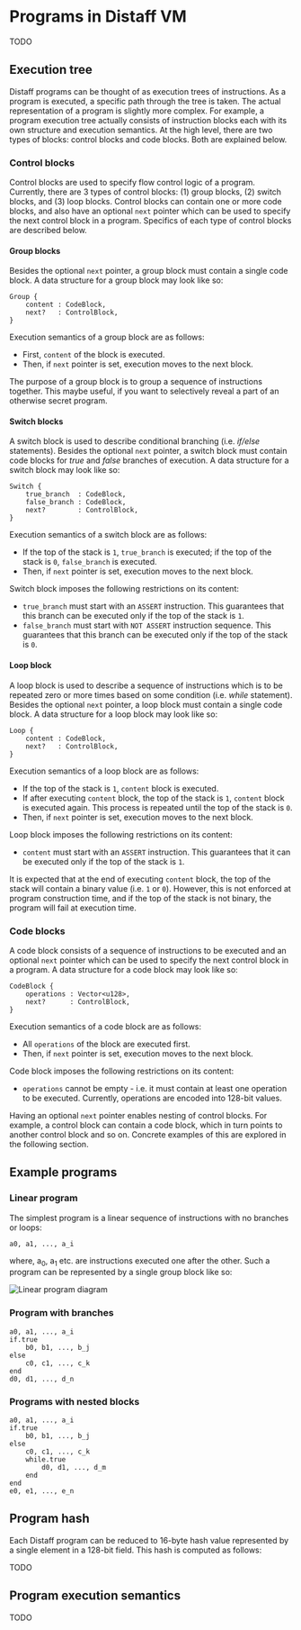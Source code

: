 # Programs in Distaff VM
TODO

## Execution tree
Distaff programs can be thought of as execution trees of instructions. As a program is executed, a specific path through the tree is taken. The actual representation of a program is slightly more complex. For example, a program execution tree actually consists of instruction blocks each with its own structure and execution semantics. At the high level, there are two types of blocks: control blocks and code blocks. Both are explained below.

### Control blocks
Control blocks are used to specify flow control logic of a program. Currently, there are 3 types of control blocks: (1) group blocks, (2) switch blocks, and (3) loop blocks. Control blocks can contain one or more code blocks, and also have an optional `next` pointer which can be used to specify the next control block in a program. Specifics of each type of  control blocks are described below.

#### Group blocks
Besides the optional `next` pointer, a group block must contain a single code block. A data structure for a group block may look like so:
```
Group {
    content : CodeBlock,
    next?   : ControlBlock,
}
```
Execution semantics of a group block are as follows:
* First, `content` of the block is executed.
* Then, if `next` pointer is set, execution moves to the next block.

The purpose of a group block is to group a sequence of instructions together. This maybe useful, if you want to selectively reveal a part of an otherwise secret program.

#### Switch blocks
A switch block is used to describe conditional branching (i.e. *if/else* statements). Besides the optional `next` pointer, a switch block must contain code blocks for *true* and *false* branches of execution. A data structure for a switch block may look like so:
```
Switch {
    true_branch  : CodeBlock,
    false_branch : CodeBlock,
    next?        : ControlBlock,
}
```
Execution semantics of a switch block are as follows:
* If the top of the stack is `1`, `true_branch` is executed; if the top of the stack is `0`, `false_branch` is executed.
* Then, if `next` pointer is set, execution moves to the next block.

Switch block imposes the following restrictions on its content:
* `true_branch` must start with an `ASSERT` instruction. This guarantees that this branch can be executed only if the top of the stack is `1`.
* `false_branch` must start with `NOT ASSERT` instruction sequence. This guarantees that this branch can be executed only if the top of the stack is `0`.

#### Loop block
A loop block is used to describe a sequence of instructions which is to be repeated zero or more times based on some condition (i.e. *while* statement). Besides the optional `next` pointer, a loop block must contain a single code block. A data structure for a loop block may look like so:
```
Loop {
    content : CodeBlock,
    next?   : ControlBlock,
}
```
Execution semantics of a loop block are as follows:
* If the top of the stack is `1`, `content` block is executed.
* If after executing `content` block, the top of the stack is `1`, `content` block is executed again. This process is repeated until the top of the stack is `0`.
* Then, if `next` pointer is set, execution moves to the next block.

Loop block imposes the following restrictions on its content:
* `content` must start with an `ASSERT` instruction. This guarantees that it can be executed only if the top of the stack is `1`.

It is expected that at the end of executing `content` block, the top of the stack will contain a binary value (i.e. `1` or `0`). However, this is not enforced at program construction time, and if the top of the stack is not binary, the program will fail at execution time.

### Code blocks
A code block consists of a sequence of instructions to be executed and an optional `next` pointer which can be used to specify the next control block in a program.  A data structure for a code block may look like so:
```
CodeBlock {
    operations : Vector<u128>,
    next?      : ControlBlock,
}
```
Execution semantics of a code block are as follows:
* All `operations` of the block are executed first.
* Then, if `next` pointer is set, execution moves to the next block.

Code block imposes the following restrictions on its content:
* `operations` cannot be empty - i.e. it must contain at least one operation to be executed. Currently, operations are encoded into 128-bit values.

Having an optional `next` pointer enables nesting of control blocks. For example, a control block can contain a code block, which in turn points to another control block and so on. Concrete examples of this are explored in the following section.

## Example programs

### Linear program
The simplest program is a linear sequence of instructions with no branches or loops:
```
a0, a1, ..., a_i
```
where, a<sub>0</sub>, a<sub>1</sub> etc. are instructions executed one after the other. Such a program can be represented by a single group block like so:

![Linear program diagram](assets/prog_diagram1.svg)

### Program with branches

```
a0, a1, ..., a_i
if.true
    b0, b1, ..., b_j
else
    c0, c1, ..., c_k
end
d0, d1, ..., d_n
```

### Programs with nested blocks

```
a0, a1, ..., a_i
if.true
    b0, b1, ..., b_j
else
    c0, c1, ..., c_k
    while.true
        d0, d1, ..., d_m
    end
end
e0, e1, ..., e_n
```


## Program hash
Each Distaff program can be reduced to 16-byte hash value represented by a single element in a 128-bit field. This hash is computed as follows:

TODO

## Program execution semantics

TODO